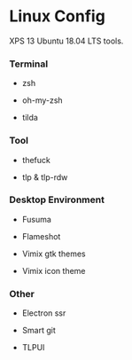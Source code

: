 # Linux Config

XPS 13 Ubuntu 18.04 LTS tools.

### Terminal

- zsh

- oh-my-zsh

- tilda

### Tool

- thefuck

- tlp & tlp-rdw

### Desktop Environment

- Fusuma

- Flameshot

- Vimix gtk themes

- Vimix icon theme

### Other

- Electron ssr

- Smart git

- TLPUI

